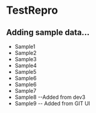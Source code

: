 # TestRepro

## Adding sample data...
* Sample1
* Sample2
* Sample3
* Sample4
* Sample5
* Sample6
* Sample6
* Sample7
* Sample8 --Added from dev3
* Sample9 -- Added from GIT UI